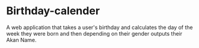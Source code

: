 # Birthday-calender
A web application that takes a user's birthday and calculates the day of the week they were born and then depending on their gender outputs their Akan Name.
